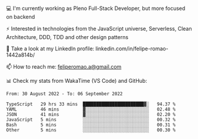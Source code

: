 💻 I'm currently working as Pleno Full-Stack Developer, but more focused on backend

⚡ Interested in technologies from the JavaScript universe, Serverless, Clean Architecture, DDD, TDD and other design patterns

👥 Take a look at my LinkedIn profile: linkedin.com/in/felipe-romao-1442a814b/

📫 How to reach me: feliperomao.a@gmail.com

📊 Check my stats from WakaTime (VS Code) and GitHub:

<!--START_SECTION:waka-->

```text
From: 30 August 2022 - To: 06 September 2022

TypeScript   29 hrs 33 mins  ███████████████████████▓░   94.37 %
YAML         46 mins         ▓░░░░░░░░░░░░░░░░░░░░░░░░   02.48 %
JSON         41 mins         ▓░░░░░░░░░░░░░░░░░░░░░░░░   02.20 %
JavaScript   5 mins          ░░░░░░░░░░░░░░░░░░░░░░░░░   00.32 %
Bash         5 mins          ░░░░░░░░░░░░░░░░░░░░░░░░░   00.31 %
Other        5 mins          ░░░░░░░░░░░░░░░░░░░░░░░░░   00.30 %
```

<!--END_SECTION:waka-->
